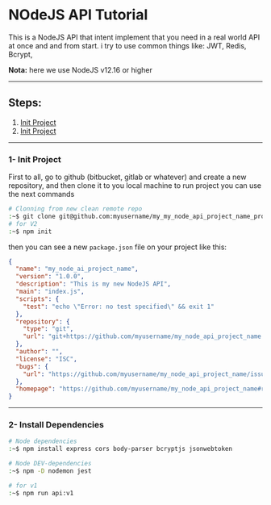 # NOdeJS API Tutorial

This is a NodeJS API that intent implement that you need in a real world API at once and and from start.
i try to use common things like: JWT, Redis, Bcrypt,

**Nota:** here we use NodeJS v12.16 or higher

-----

## Steps: 
1. [Init Project](#1-Init-Project)
1. [Init Project](#2-Install-dependencies)

-----

### 1- Init Project
First to all, go to github (bitbucket, gitlab or whatever) and create a new repository, and then clone it to you local machine
to run project you can use the next commands
```bash
# Clonning from new clean remote repo
:~$ git clone git@github.com:myusername/my_my_node_api_project_name_project_name.git
# for V2
:~$ npm init
```
then you can see a new `package.json` file on your project like this:

```JSON
{
  "name": "my_node_ai_project_name",
  "version": "1.0.0",
  "description": "This is my new NodeJS API",
  "main": "index.js",
  "scripts": {
    "test": "echo \"Error: no test specified\" && exit 1"
  },
  "repository": {
    "type": "git",
    "url": "git+https://github.com/myusername/my_node_api_project_name.git"
  },
  "author": "",
  "license": "ISC",
  "bugs": {
    "url": "https://github.com/myusername/my_node_api_project_name/issues"
  },
  "homepage": "https://github.com/myusername/my_node_api_project_name#readme"
}
```

----
### 2- Install Dependencies

```bash
# Node dependencies
:~$ npm install express cors body-parser bcryptjs jsonwebtoken

# Node DEV-dependencies
:~$ npm -D nodemon jest
```




```bash
# for v1
:~$ npm run api:v1
```